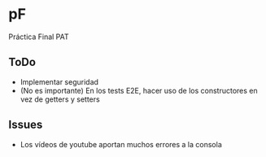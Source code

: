 # pF
Práctica Final PAT

## ToDo

- Implementar seguridad
- (No es importante) En los tests E2E, hacer uso de los constructores en vez de getters y setters

## Issues

- Los vídeos de youtube aportan muchos errores a la consola